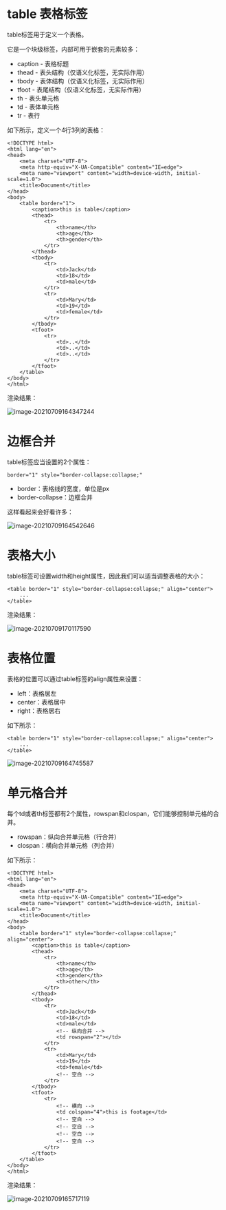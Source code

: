 # table 表格标签

table标签用于定义一个表格。

它是一个块级标签，内部可用于嵌套的元素较多：

- caption - 表格标题
- thead - 表头结构（仅语义化标签，无实际作用）
- tbody - 表体结构（仅语义化标签，无实际作用）
- tfoot - 表尾结构（仅语义化标签，无实际作用）
- th - 表头单元格
- td - 表体单元格
- tr -  表行

如下所示，定义一个4行3列的表格：

```
<!DOCTYPE html>
<html lang="en">
<head>
    <meta charset="UTF-8">
    <meta http-equiv="X-UA-Compatible" content="IE=edge">
    <meta name="viewport" content="width=device-width, initial-scale=1.0">
    <title>Document</title>
</head>
<body>
    <table border="1">
        <caption>this is table</caption>
        <thead>
            <tr>
                <th>name</th>
                <th>age</th>
                <th>gender</th>
            </tr>
        </thead>
        <tbody>
            <tr>
                <td>Jack</td>
                <td>18</td>
                <td>male</td>
            </tr>
            <tr>
                <td>Mary</td>
                <td>19</td>
                <td>female</td>
            </tr>
        </tbody>
        <tfoot>
            <tr>
                <td>..</td>
                <td>..</td>
                <td>..</td>
            </tr>
        </tfoot>
    </table>
</body>
</html>
```

渲染结果：

![image-20210709164347244](https://images-1302522496.cos.ap-nanjing.myqcloud.com/img/image-20210709164347244.png)



# 边框合并

table标签应当设置的2个属性：

```
border="1" style="border-collapse:collapse;"
```

- border：表格线的宽度，单位是px
- border-collapse：边框合并

这样看起来会好看许多：

![image-20210709164542646](https://images-1302522496.cos.ap-nanjing.myqcloud.com/img/image-20210709164542646.png)



# 表格大小

table标签可设置width和height属性，因此我们可以适当调整表格的大小：

```
<table border="1" style="border-collapse:collapse;" align="center">
    ...
</table>
```

渲染结果：

![image-20210709170117590](https://images-1302522496.cos.ap-nanjing.myqcloud.com/img/image-20210709170117590.png)

# 表格位置

表格的位置可以通过table标签的align属性来设置：

- left：表格居左
- center：表格居中
- right：表格居右

如下所示：

```
<table border="1" style="border-collapse:collapse;" align="center">
    ...
</table>
```

![image-20210709164745587](https://images-1302522496.cos.ap-nanjing.myqcloud.com/img/image-20210709164745587.png)



# 单元格合并

每个td或者th标签都有2个属性，rowspan和clospan，它们能够控制单元格的合并。

- rowspan：纵向合并单元格（行合并）
- clospan：横向合并单元格（列合并）

如下所示：

```
<!DOCTYPE html>
<html lang="en">
<head>
    <meta charset="UTF-8">
    <meta http-equiv="X-UA-Compatible" content="IE=edge">
    <meta name="viewport" content="width=device-width, initial-scale=1.0">
    <title>Document</title>
</head>
<body>
    <table border="1" style="border-collapse:collapse;" align="center">
        <caption>this is table</caption>
        <thead>
            <tr>
                <th>name</th>
                <th>age</th>
                <th>gender</th>
                <th>other</th>
            </tr>
        </thead>
        <tbody>
            <tr>
                <td>Jack</td>
                <td>18</td>
                <td>male</td>
                <!-- 纵向合并 -->
                <td rowspan="2"></td>
            </tr>
            <tr>
                <td>Mary</td>
                <td>19</td>
                <td>female</td>
                <!-- 空白 -->
            </tr>
        </tbody>
        <tfoot>
            <tr>
                <!-- 横向 -->
                <td colspan="4">this is footage</td>
                <!-- 空白 -->
                <!-- 空白 -->
                <!-- 空白 -->
                <!-- 空白 -->
            </tr>
        </tfoot>
    </table>
</body>
</html>
```

渲染结果：

![image-20210709165717119](https://images-1302522496.cos.ap-nanjing.myqcloud.com/img/image-20210709165717119.png)
